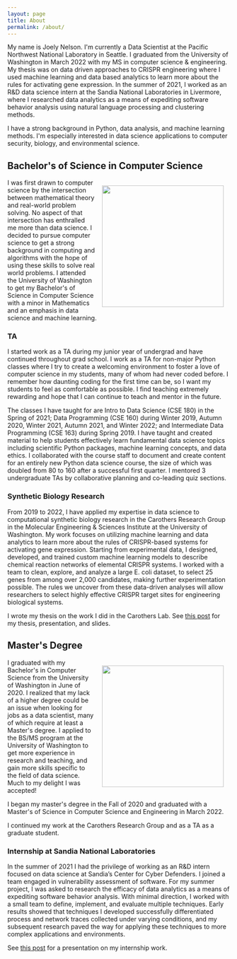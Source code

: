 ```yaml
---
layout: page
title: About
permalink: /about/
---
```

My name is Joely Nelson. I'm currently a Data Scientist at the Pacific Northwest National Laboratory in Seattle. I graduated from the University of Washington in March 2022 with my MS in computer science & engineering. My thesis was on data driven approaches to CRISPR engineering where I used machine learning and data based analytics to learn more about the rules for activating gene expression. In the summer of 2021, I worked as an R&D data science intern at the Sandia National Laboratories in Livermore, where I researched data analytics as a means of expediting software behavior analysis using natural language processing and clustering methods. 

I have a strong background in Python, data analysis, and machine learning methods. I'm especially interested in data science applications to computer security, biology, and environmental science.

## Bachelor's of Science in Computer Science
<img style="float: right; width:275px; padding:15px" src="https://joely-nelson.github.io/images/Engineering Discovering Days.jpg"> 

I was first drawn to computer science by the intersection between mathematical theory and real-world problem solving. No aspect of that intersection has enthralled me more than data science. I decided to pursue computer science to get a strong background in computing and algorithms with the hope of using these skills to solve real world problems. I attended the University of Washington to get my Bachelor's of Science in Computer Science with a minor in Mathematics and an emphasis in data science and machine learning.

### TA 
I started work as a TA during my junior year of undergrad and have continued throughout grad school. I work as a TA for non-major Python classes where I try to create a welcoming environment to foster a love of computer science in my students, many of whom had never coded before. I remember how daunting coding for the first time can be, so I want my students to feel as comfortable as possible. I find teaching extremely rewarding and hope that I can continue to teach and mentor in the future.

The classes I have taught for are Intro to Data Science (CSE 180) in the Spring of 2021; Data Programming (CSE 160) during Winter 2019, Autumn 2020, Winter 2021, Autumn 2021, and Winter 2022; and Intermediate Data Programming (CSE 163) during Spring 2019. I have taught and created material to help students effectively learn fundamental data science topics including scientific Python packages, machine learning concepts, and data ethics. I collaborated with the course staff to document and create content for an entirely new Python data science course, the size of which was doubled from 80 to 160 after a successful first quarter. I mentored 3 undergraduate TAs by collaborative planning and co-leading quiz sections.


### Synthetic Biology Research
From 2019 to 2022, I have applied my expertise in data science to computational synthetic biology research in the Carothers Research Group in the Molecular Engineering & Sciences Institute at the University of Washington. My work focuses on utilizing machine learning and data analytics to learn more about the rules of CRISPR-based systems for activating gene expression. Starting from experimental data, I designed, developed, and trained custom machine learning models to describe chemical reaction networks of elemental CRISPR systems. I worked with a team to clean, explore, and analyze a large E. coli dataset, to select 25 genes from among over 2,000 candidates, making further experimentation possible. The rules we uncover from these data-driven analyses will allow researchers to select highly effective CRISPR target sites for engineering biological systems.

I wrote my thesis on the work I did in the Carothers Lab. See <a href="{{ site.baseurl }}/Thesis-Presentation/" target="_blank">this post</a> for my thesis, presentation, and slides.

## Master's Degree
<img style="float: right; width:275px; padding:15px" src="https://joely-nelson.github.io/images/Joely Nelson Grad.jpg"> 
I graduated with my Bachelor's in Computer Science from the University of Washington in June of 2020. I realized that my lack of a higher degree could be an issue when looking for jobs as a data scientist, many of which require at least a Master's degree. I applied to the BS/MS program at the University of Washington to get more experience in research and teaching, and gain more skills specific to the field of data science. Much to my delight I was accepted! 

I began my master's degree in the Fall of 2020 and graduated with a Master's of Science in Computer Science and Engineering in March 2022.

I continued my work at the Carothers Research Group and as a TA as a graduate student.

### Internship at Sandia National Laboratories
In the summer of 2021 I had the privilege of working as an R&D intern focused on data science at Sandia’s Center for Cyber Defenders. I joined a team engaged in vulnerability assessment of software. For my summer project, I was asked to research the efficacy of data analytics as a means of expediting software behavior analysis. With minimal direction, I worked with a small team to define, implement, and evaluate multiple techniques. Early results showed that techniques I developed successfully differentiated process and network traces collected under varying conditions, and my subsequent research paved the way for applying these techniques to more complex applications and environments. 

See <a href="{{ site.baseurl }}/Internship-Presentation/" target="_blank">this post</a> for a presentation on my internship work.


